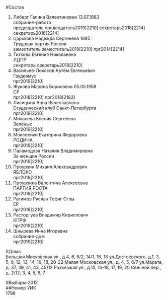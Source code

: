 #Состав  
1. Либерг Галина Валентиновна 13.07.1983  
    собрание-работа  
    председатель председатель2019[2210] секретарь2018[2214] секретарь2016[2214]  
2. Царькова Надежда Сергеевна 1985  
    Трудовая партия России  
    заместитель заместитель2019[2210] прг2014[2214]  
3. Титкова Евгения Николаевна  
    ЛДПР  
    секретарь секретарь2019[2210]  
4. Васильев-Локосов Артём Евгеньевич  
    Гаудеамус  
    прг2019[2210]  
5. Жукова Марина Борисовна 05.05.1958  
    СР  
    прг2018[2210] прг2018[2183]  
6. Лисицына Анна Вячеславовна  
    Студенческий клуб Санкт-Петербурга  
    прг2019[2210]  
7. Михалева Ксения Сергеевна  
    Зелёные  
    прг2019[2210]  
8. Моисеенко Екатерина Федоровна  
    РОДИНА  
    прг2019[2210]  
9. Паламодова Наталия Владимировна  
    За женщин России  
    прг2019[2210]  
10. Проурзин Михаил Александрович  
    ЯБЛОКО  
    прг2019[2210]  
11. Проурзина Валентина Алексеевна  
    ПАРТИЯ РОСТА  
    прг2019[2210]  
12. Рагимов Руслан Тофиг Оглы  
    ЕР  
    прг2019[2210]  
13. Расторгуев Владимир Кириллович  
    КПРФ  
    прг2019[2210]  
14. Шнырева Инна Игоревна  
    собрание-дом  
    прг2019[2210]  
  
#Дома  
Большая Московская ул., д.4, 6, 8/2, 14/1, 16, 18 ул.Достоевского, д.1, 3, 5, 9, 12, 13, 14, 16, 18, 20-22 Малая Московская ул., д. 4, 5, 6/7 ул.Марата, д. 37, 39, 41, 43, 45/12 Разъезжая ул., д.15, 16-18, 17, 19, 20 Свечной пер., д. 2/12, 3, 4, 5, 6, 7  
  
#Выборы-2012  
##Номер УИК  
1796  
